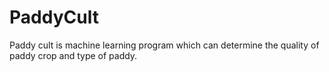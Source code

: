 # PaddyCult
Paddy cult is machine learning program which can determine the quality of paddy crop and type of paddy.

